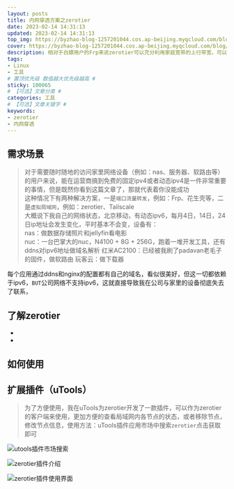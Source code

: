 ```yaml
---
layout: posts
title: 内网穿透方案之zerotier
date: 2023-02-14 14:31:13
updated: 2023-02-14 14:31:13
top_img: https://byzhao-blog-1257201044.cos.ap-beijing.myqcloud.com/blog/2023214-151715-jv2fjt3hc4zerotier2.jpg
cover: https://byzhao-blog-1257201044.cos.ap-beijing.myqcloud.com/blog/2023214-152917-92plwhg72szerotier3.jpeg
description: 相对于白嫖用户的Frp来说zerotier可以充分利用家庭宽带的上行带宽，可以最大限度的满足nas用户的外网访问需求。
tags:
- Linux
- 工具
# 置顶优先级 数值越大优先级越高 #
sticky: 100065
# 【可选】文章分类 #
categories: 工具
# 【可选】文章关键字 #
keywords:
- zerotier
- 内网穿透
---
```


## 需求场景

> 对于需要随时随地的访问家里网络设备（例如：nas、服务器、软路由等）的用户来说，能在运营商搞到免费的固定ipv4或者动态ipv4是一件非常重要的事情，但是既然你看到这篇文章了，那就代表着你没能成功  
> 这种情况下有两种解决方案，一是`端口流量转发`，例如：Frp、花生壳等，二是`虚拟局域网`，例如：zerotier、Tailscale    
> 大概说下我自己的网络状态，北京移动，有动态ipv6，每月4日，14日，24日ip地址会发生变化，平时基本不会变，设备有：  
> nas：做数据存储照片和jellyfin看电影  
> nuc：一台巴掌大的nuc，N4100 + 8G + 256G，跑着一堆开发工具，还有ddns对ipv6地址做域名解析
> 红米AC2100：已经被我刷了padavan老毛子的固件，做软路由
> 玩客云：做下载器

每个应用通过ddns和nginx的配置都有自己的域名，看似很美好，但这一切都依赖于ipv6，`BUT`公司网络不支持ipv6，这就直接导致我在公司与家里的设备彻底失去了联系，


## 了解zerotier

- 
- 

## 如何使用




## 扩展插件（uTools）

> 为了方便使用，我在uTools为zerotier开发了一款插件，可以作为zerotier的客户端来使用，更加方便的查看局域网内各节点的状态，或者移除节点，修改节点信息，使用方法：uTools插件应用市场中搜索`zerotier`点击获取即可

![utools插件市场搜索](https://byzhao-blog-1257201044.cos.ap-beijing.myqcloud.com/blog/2023214-153805-ot9jiehv5kzerotier4.jpg)

![zerotier插件介绍](https://byzhao-blog-1257201044.cos.ap-beijing.myqcloud.com/blog/2023214-153805-ocddjmu461zerotier5.jpg)

![zerotier插件使用界面](https://byzhao-blog-1257201044.cos.ap-beijing.myqcloud.com/blog/2023214-153805-7wc10h2w7xzerotier6.jpg)
